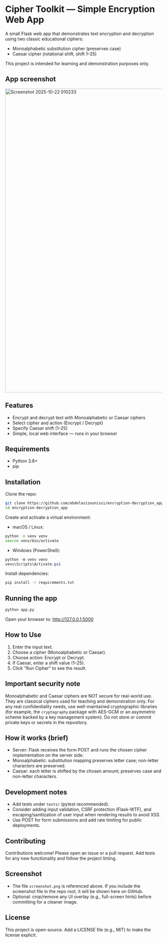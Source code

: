 # Cipher Toolkit — Simple Encryption Web App

A small Flask web app that demonstrates text encryption and decryption using two classic educational ciphers:

- Monoalphabetic substitution cipher (preserves case)
- Caesar cipher (rotational shift, shift 1–25)

This project is intended for learning and demonstration purposes only.

## App screenshot

<img width="1919" height="975" alt="Screenshot 2025-10-22 010233" src="https://github.com/user-attachments/assets/3f511501-704d-491d-97f3-7ac63d5b98b7" />



## Features
- Encrypt and decrypt text with Monoalphabetic or Caesar ciphers
- Select cipher and action (Encrypt / Decrypt)
- Specify Caesar shift (1–25)
- Simple, local web interface — runs in your browser

## Requirements
- Python 3.8+
- pip

## Installation

Clone the repo:
```bash
git clone https://github.com/abdelazizounissi/encryption-decryption_app.git
cd encryption-decryption_app
```

Create and activate a virtual environment:

- macOS / Linux:
```bash
python -m venv venv
source venv/bin/activate
```

- Windows (PowerShell):
```powershell
python -m venv venv
venv\Scripts\Activate.ps1
```

Install dependencies:
```bash
pip install -r requirements.txt
```

## Running the app
```bash
python app.py
```
Open your browser to: http://127.0.0.1:5000

## How to Use
1. Enter the input text.
2. Choose a cipher (Monoalphabetic or Caesar).
3. Choose action: Encrypt or Decrypt.
4. If Caesar, enter a shift value (1–25).
5. Click "Run Cipher" to see the result.

## Important security note
Monoalphabetic and Caesar ciphers are NOT secure for real-world use. They are classical ciphers used for teaching and demonstration only. For any real confidentiality needs, use well-maintained cryptographic libraries (for example, the `cryptography` package with AES-GCM or an asymmetric scheme backed by a key management system). Do not store or commit private keys or secrets in the repository.

## How it works (brief)
- Server: Flask receives the form POST and runs the chosen cipher implementation on the server side.
- Monoalphabetic: substitution mapping preserves letter case; non-letter characters are preserved.
- Caesar: each letter is shifted by the chosen amount; preserves case and non-letter characters.

## Development notes
- Add tests under `tests/` (pytest recommended).
- Consider adding input validation, CSRF protection (Flask-WTF), and escaping/sanitization of user input when rendering results to avoid XSS.
- Use POST for form submissions and add rate limiting for public deployments.

## Contributing
Contributions welcome! Please open an issue or a pull request. Add tests for any new functionality and follow the project linting.

## Screenshot
- The file `screenshot.png` is referenced above. If you include the screenshot file in the repo root, it will be shown here on GitHub.
- Optional: crop/remove any UI overlay (e.g., full-screen hints) before committing for a cleaner image.

## License
This project is open-source. Add a LICENSE file (e.g., MIT) to make the license explicit.
